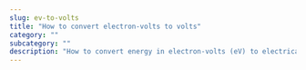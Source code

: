 ```yaml
---
slug: ev-to-volts
title: "How to convert electron-volts to volts"
category: ""
subcategory: ""
description: "How to convert energy in electron-volts (eV) to electrical voltage in volts (V)."
---
```


